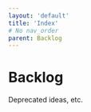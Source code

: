 ```yaml
---
layout: 'default'
title: 'Index'
# No nav_order
parent: Backlog
---
```


# Backlog

Deprecated ideas, etc.
